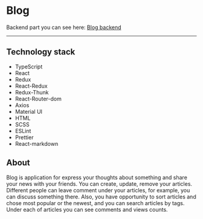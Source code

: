 # Blog

Backend part you can see here: [Blog backend](https://github.com/horobryh22/blog-mern-backend/)
___
## Technology stack
* TypeScript
* React
* Redux
* React-Redux
* Redux-Thunk
* React-Router-dom
* Axios
* Material UI
* HTML
* SCSS
* ESLint
* Prettier
* React-markdown


## About
Blog is application for express your thoughts about something and share your news with your friends.
You can create, update, remove your articles. Different people can leave comment under your articles,
for example, you can discuss something there. Also, you have opportunity to sort articles and chose
most popular or the newest, and you can search articles by tags. Under each of articles you can see
comments and views counts.

